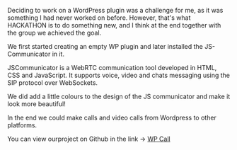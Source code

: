 Deciding to work on a WordPress plugin was a challenge for me, as it was something I had never worked on before. However, that's what HACKATHON is to do something new, and I think at the end together with
the group we achieved the goal.

 We first started creating an empty WP plugin and later installed the JS-Communicator in it.</p>
              
 JSCommunicator is a WebRTC communication tool developed in HTML, CSS and JavaScript. It supports voice, video and chats messaging using the SIP protocol over WebSockets.

 We did add a little colours to the design of the JS communicator and make it look more beautiful!</p>
In the end we could make calls and video calls from Wordpress to other platforms.</p>

You can view ourproject on Github in the link -> <a  target="_blank" href="https://github.com/vjosash/js-commmunicator-plugin">WP Call</a></p>
         
